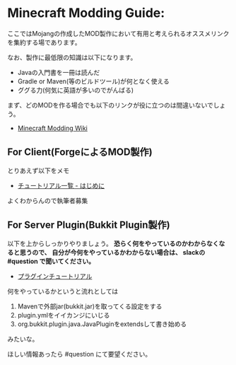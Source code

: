 Minecraft Modding Guide:
===
ここではMojangの作成したMOD製作において有用と考えられるオススメリンクを集約する場であります。

なお、製作に最低限の知識は以下になります。

- Javaの入門書を一冊は読んだ
- Gradle or Maven(等のビルドツール)が何となく使える
- ググる力(何気に英語が多いのでがんばる)

まず、どのMODを作る場合でも以下のリンクが役に立つのは間違いないでしょう。

- [Minecraft Modding Wiki](http://minecraftjp.info/modding/index.php/Minecraft_Modding_Wiki)

For Client(ForgeによるMOD製作)
---
とりあえず以下をメモ

- [チュートリアル一覧 - はじめに](http://minecraftjp.info/modding/index.php/%E3%83%81%E3%83%A5%E3%83%BC%E3%83%88%E3%83%AA%E3%82%A2%E3%83%AB%E4%B8%80%E8%A6%A7#.E3.81.AF.E3.81.98.E3.82.81.E3.81.AB)

よくわからんので執筆者募集

For Server Plugin(Bukkit Plugin製作)
---
以下を上からしっかりやりましょう。
**恐らく何をやっているのかわからなくなると思うので、
自分が今何をやっているかわからない場合は、
slackの #question で聞いてください。**

- [プラグインチュートリアル](http://minecraftjp.info/modding/index.php/Plugin_Tutorial)

何をやっているかというと流れとしては

1. Mavenで外部jar(bukkit.jar)を取ってくる設定をする
1. plugin.ymlをイイカンジにいじる
1. org.bukkit.plugin.java.JavaPluginをextendsして書き始める

みたいな。

ほしい情報あったら #question にて要望ください。
